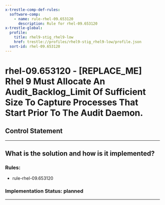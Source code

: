 ```yaml
---
x-trestle-comp-def-rules:
  software-comp:
    - name: rule-rhel-09.653120
      description: Rule for rhel-09.653120
x-trestle-global:
  profile:
    title: rhel9-stig_rhel9-low
    href: trestle://profiles/rhel9-stig_rhel9-low/profile.json
  sort-id: rhel-09.653120
---
```


# rhel-09.653120 - \[REPLACE_ME\] Rhel 9 Must Allocate An Audit_Backlog_Limit Of Sufficient Size To Capture Processes That Start Prior To The Audit Daemon.

## Control Statement

______________________________________________________________________

## What is the solution and how is it implemented?

<!-- For implementation status enter one of: implemented, partial, planned, alternative, not-applicable -->

<!-- Note that the list of rules under ### Rules: is read-only and changes will not be captured after assembly to JSON -->

<!-- Add control implementation description here for control: rhel-09.653120 -->

### Rules:

  - rule-rhel-09.653120

### Implementation Status: planned

______________________________________________________________________
